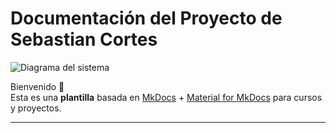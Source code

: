 # Documentación del Proyecto de Sebastian Cortes

![Diagrama del sistema](recursos/imgs/SCG.jpeg) 

Bienvenido 👋  
Esta es una **plantilla** basada en [MkDocs](https://www.mkdocs.org/) + [Material for MkDocs](https://squidfunk.github.io/mkdocs-material/) para cursos y proyectos.

---
##
